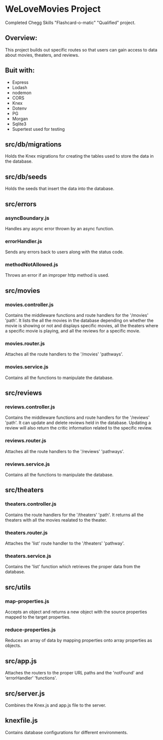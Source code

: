 # WeLoveMovies Project
Completed Chegg Skills "Flashcard-o-matic" "Qualified" project.

## Overview:
This project builds out specific routes so that users can gain access to data about movies, theaters, and reviews.

## Buit with:
  * Express
  * Lodash
  * nodemon
  * CORS
  * Knex
  * Dotenv
  * PG
  * Morgan
  * Sqlite3
  * Supertest used for testing

## src/db/migrations
Holds the Knex migrations for creating the tables used to store the data in the database.


## src/db/seeds
Holds the seeds that insert the data into the database.


## src/errors

### asyncBoundary.js
Handles any async error thrown by an async function.

### errorHandler.js
Sends any errors back to users along with the status code.

### methodNotAllowed.js
Throws an error if an improper http method is used.


## src/movies

### movies.controller.js
Contains the middleware functions and route handlers for the '/movies' 'path'. It lists the all the movies in the database depending on whether the movie is showing or not and displays specific movies, all the theaters where a specific movie is playing, and all the reviews for a specific movie.

### movies.router.js
Attaches all the route handlers to the '/movies' 'pathways'.

### movies.service.js
Contains all the functions to manipulate the database.


## src/reviews

### reviews.controller.js
Contains the middleware functions and route handlers for the '/reviews' 'path'. It can update and delete reviews held in the database. Updating a review will also return the critic information related to the specific review.

### reviews.router.js
Attaches all the route handlers to the '/reviews' 'pathways'.

### reviews.service.js
Contains all the functions to manipulate the database.


## src/theaters

### theaters.controller.js
Contains the route handlers for the '/theaters' 'path'. It returns all the theaters with all the movies realated to the theater.

### theaters.router.js
Attaches the 'list' route handler to the '/theaters' 'pathway'.

### theaters.service.js
Contains the 'list' function which retrieves the proper data from the database.


## src/utils

### map-properties.js
Accepts an object and returns a new object with the source properties mapped to the target properties.

### reduce-properties.js
Reduces an array of data by mapping properties onto array properties as objects.


## src/app.js
Attaches the routers to the proper URL paths and the 'notFound' and 'errorHandler' 'functions'.

## src/server.js
Combines the Knex.js and app.js file to the server.


## knexfile.js
Contains database configurations for different environments.